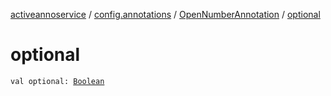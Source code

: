 [activeannoservice](../../index.md) / [config.annotations](../index.md) / [OpenNumberAnnotation](index.md) / [optional](./optional.md)

# optional

`val optional: `[`Boolean`](https://kotlinlang.org/api/latest/jvm/stdlib/kotlin/-boolean/index.html)